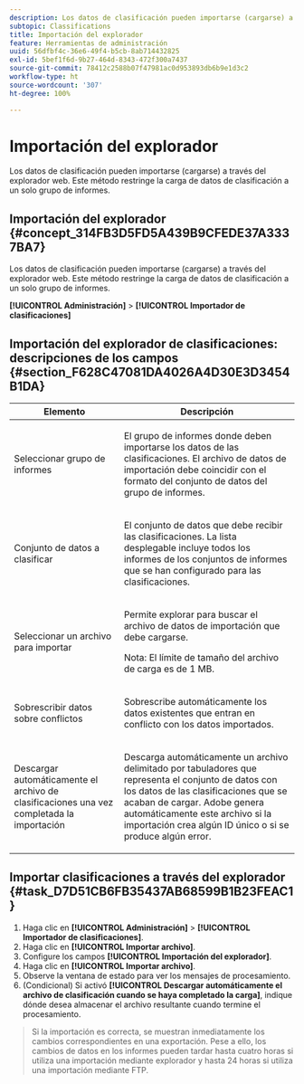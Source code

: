 ```yaml
---
description: Los datos de clasificación pueden importarse (cargarse) a través del explorador web. Este método restringe la carga de datos de clasificación a un solo grupo de informes.
subtopic: Classifications
title: Importación del explorador
feature: Herramientas de administración
uuid: 56dfbf4c-36e6-49f4-b5cb-8ab714432825
exl-id: 5bef1f6d-9b27-464d-8343-472f300a7437
source-git-commit: 78412c2588b07f47981ac0d953893db6b9e1d3c2
workflow-type: ht
source-wordcount: '307'
ht-degree: 100%

---
```


# Importación del explorador

Los datos de clasificación pueden importarse (cargarse) a través del explorador web. Este método restringe la carga de datos de clasificación a un solo grupo de informes.

## Importación del explorador {#concept_314FB3D5FD5A439B9CFEDE37A3337BA7}

Los datos de clasificación pueden importarse (cargarse) a través del explorador web. Este método restringe la carga de datos de clasificación a un solo grupo de informes.

**[!UICONTROL Administración]** > **[!UICONTROL Importador de clasificaciones]**

## Importación del explorador de clasificaciones: descripciones de los campos {#section_F628C47081DA4026A4D30E3D3454B1DA}

<table id="table_7FC7E510E7E74C2D9E8F316C5C6B66DB"> 
 <thead> 
  <tr> 
   <th colname="col1" class="entry"> Elemento </th> 
   <th colname="col2" class="entry"> Descripción </th> 
  </tr> 
 </thead>
 <tbody> 
  <tr> 
   <td colname="col1"> Seleccionar grupo de informes </td> 
   <td colname="col2"> <p>El grupo de informes donde deben importarse los datos de las clasificaciones. El archivo de datos de importación debe coincidir con el formato del conjunto de datos del grupo de informes. </p> </td> 
  </tr> 
  <tr> 
   <td colname="col1"> Conjunto de datos a clasificar </td> 
   <td colname="col2"> <p>El conjunto de datos que debe recibir las clasificaciones. La lista desplegable incluye todos los informes de los conjuntos de informes que se han configurado para las clasificaciones. </p> </td> 
  </tr> 
  <tr> 
   <td colname="col1"> Seleccionar un archivo para importar </td> 
   <td colname="col2"> <p>Permite explorar para buscar el archivo de datos de importación que debe cargarse. </p> <p>Nota: El límite de tamaño del archivo de carga es de 1 MB. </p> </td> 
  </tr> 
  <tr> 
   <td colname="col1"> Sobrescribir datos sobre conflictos </td> 
   <td colname="col2"> <p>Sobrescribe automáticamente los datos existentes que entran en conflicto con los datos importados. </p> </td> 
  </tr> 
  <tr> 
   <td colname="col1"> Descargar automáticamente el archivo de clasificaciones una vez completada la importación </td> 
   <td colname="col2"> <p>Descarga automáticamente un archivo delimitado por tabuladores que representa el conjunto de datos con los datos de las clasificaciones que se acaban de cargar. Adobe genera automáticamente este archivo si la importación crea algún ID único o si se produce algún error. </p> </td> 
  </tr> 
 </tbody> 
</table>

## Importar clasificaciones a través del explorador {#task_D7D51CB6FB35437AB68599B1B23FEAC1}

<!-- 

t_upload_a_saint_data_file_via_web_browser.xml

 -->

1. Haga clic en **[!UICONTROL Administración]** > **[!UICONTROL Importador de clasificaciones]**.
1. Haga clic en **[!UICONTROL Importar archivo]**.
1. Configure los campos **[!UICONTROL Importación del explorador]**.
1. Haga clic en **[!UICONTROL Importar archivo]**.
1. Observe la ventana de estado para ver los mensajes de procesamiento.
1. (Condicional) Si activó **[!UICONTROL Descargar automáticamente el archivo de clasificación cuando se haya completado la carga]**, indique dónde desea almacenar el archivo resultante cuando termine el procesamiento.
>Si la importación es correcta, se muestran inmediatamente los cambios correspondientes en una exportación. Pese a ello, los cambios de datos en los informes pueden tardar hasta cuatro horas si utiliza una importación mediante explorador y hasta 24 horas si utiliza una importación mediante FTP.
